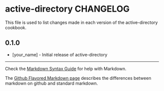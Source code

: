 active-directory CHANGELOG
==========================

This file is used to list changes made in each version of the active-directory cookbook.

0.1.0
-----
- [your_name] - Initial release of active-directory

- - -
Check the [Markdown Syntax Guide](http://daringfireball.net/projects/markdown/syntax) for help with Markdown.

The [Github Flavored Markdown page](http://github.github.com/github-flavored-markdown/) describes the differences between markdown on github and standard markdown.
